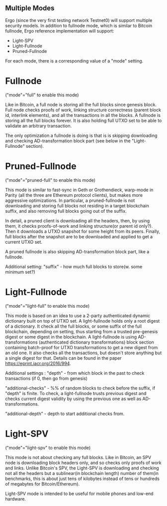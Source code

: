 Multiple Modes
--------------

Ergo (since the very first testing network Testnet0) will support 
multiple security models. In addition to fullnode mode, which is
similar to Bitcoin fullnode, Ergo reference implementation will 
support:
   - Light-SPV
   - Light-Fullnode
   - Pruned-Fullnode
  
For each mode, there is a corresponding value of a "mode" setting.
  
  
Fullnode
=========

("mode"="full" to enable this mode)

Like in Bitcoin, a full node is storing all the full blocks since 
genesis block. Full node checks proofs of work, linking structure 
correctness (parent block id, interlink elements), and all the 
transactions in all the blocks. A fullnode is storing all the full 
blocks forever. It is also holding full UTXO set to be able to validate an 
arbitrary transaction. 

The only optimization a fullnode is doing is that is is skipping downloading and checking 
AD-transformation block part (see below in the "Light-Fullnode" section).
   
Pruned-Fullnode
===============

("mode"="pruned-full" to enable this mode)
   
This mode is similar to fast-sync in Geth or Grothendieck, warp-mode 
in Parity (all the three are Ethereum protocol clients), but makes
 more aggressive optimizations. In particular, a pruned-fullnode is 
 not downloading and storing full blocks not residing in a target 
 blockchain suffix, and also removing full blocks going out of the suffix.
 
In detail, a pruned client is downloading all the headers, then, by using them,
  it checks proofs-of-work and linking structure(or parent id only?). Then it downloads a UTXO 
  snapshot for some height from its peers. Finally, full blocks after the snapshot are to be downloaded
   and applied to get a current UTXO set.
 
A pruned fullnode is also skipping AD-transformation block part, like a fullnode.      
   
Additional setting: "suffix" - how much full blocks to store(w. some minimum set?)
   
   
Light-Fullnode   
==============

("mode"="light-full" to enable this mode)

This mode is based on an idea to use a 2-party authenticated dynamic dictionary built on top of
UTXO set. A light-fullnode holds only a root digest of a dictionary. It check all the full blocks, or some
suffix of the full blockchain, depending on setting, thus starting from a trusted pre-genesis digest or some digest in 
the blockchain. A light-fullnode is using AD-transformations (authenticated dictionary transformations) block section
containing batch-proof for UTXO transformations to get a new digest from an old one. It also checks all the transactions, 
but doesn't store anything but a single digest for that. Details can be found in the paper 
https://eprint.iacr.org/2016/994.

Additional settings : "depth" - from which block in the past to check transactions (if 0, then go from genesis)

"additional-checks" - %% of random blocks to check before the suffix, if "depth" is finite. To check, a 
light-fullnode trusts previous digest and checks current digest validity by using the previous one as well
 as AD-transformations.
 
"additional-depth" - depth to start additional checks from.  

Light-SPV
=========

("mode"="light-spv" to enable this mode)

This mode is not about checking any full blocks. Like in Bitcoin, an SPV node is downloading block headers only,
and so checks only proofs of work and links. Unlike Bitcoin's SPV, the Light-SPV is downloading
 and checking not all the headers but a sublinear(in blockchain length) number of them(in benchmarks, this is about just
 tens of kilobytes instead of tens or hundreds of megabytes for Bitcoin/Ethereum).
 
Light-SPV mode is intended to be useful for mobile phones and low-end hardware. 
   
   
